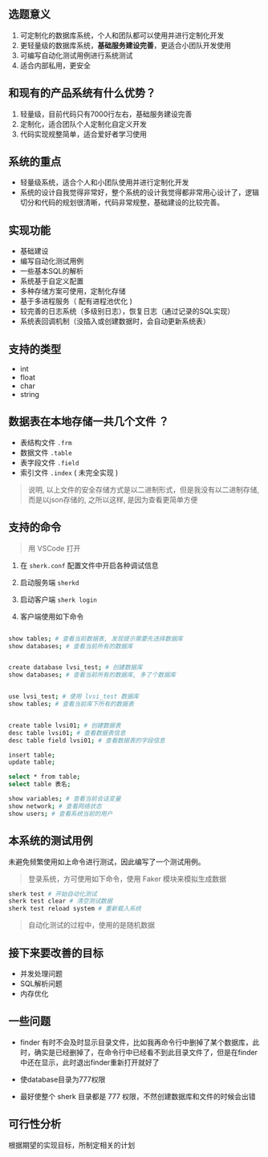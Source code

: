 ## 选题意义
1. 可定制化的数据库系统，个人和团队都可以使用并进行定制化开发
2. 更轻量级的数据库系统，**基础服务建设完善**，更适合小团队开发使用
3. 可编写自动化测试用例进行系统测试
4. 适合内部私用，更安全

## 和现有的产品系统有什么优势？
1. 轻量级，目前代码只有7000行左右，基础服务建设完善
2. 定制化，适合团队个人定制化自定义开发
3. 代码实现规整简单，适合爱好者学习使用

## 系统的重点
- 轻量级系统，适合个人和小团队使用并进行定制化开发
- 系统的设计自我觉得非常好，整个系统的设计我觉得都非常用心设计了，逻辑切分和代码的规划很清晰，代码非常规整，基础建设的比较完善。

## 实现功能
- 基础建设
- 编写自动化测试用例
- 一些基本SQL的解析
- 系统基于自定义配置
- 多种存储方案可使用，定制化存储
- 基于多进程服务（ 配有进程池优化 )
- 较完善的日志系统（多级别日志），恢复日志（通过记录的SQL实现）
- 系统表回调机制（没插入或创建数据时，会自动更新系统表）


## 支持的类型
- int
- float
- char
- string

## 数据表在本地存储一共几个文件 ？
- 表结构文件 ```.frm```
- 数据文件 ```.table```
- 表字段文件 ```.field```
- 索引文件  ```.index``` ( 未完全实现 )

> 说明, 以上文件的安全存储方式是以二进制形式，但是我没有以二进制存储, 而是以json存储的, 之所以这样, 是因为查看更简单方便

## 支持的命令

> 用 VSCode 打开

1. 在 ```sherk.conf``` 配置文件中开启各种调试信息

2. 启动服务端 ```sherkd```

3. 启动客户端 ```sherk login ```

4. 客户端使用如下命令
```bash

show tables; # 查看当前数据表, 发现提示需要先选择数据库
show databases; # 查看当前所有的数据库


create database lvsi_test; # 创建数据库
show databases; # 查看当前所有的数据库, 多了个数据库


use lvsi_test; # 使用 lvsi_test 数据库
show tables; # 查看当前库下所有的数据表


create table lvsi01; # 创建数据表
desc table lvsi01; # 查看数据表信息
desc table field lvsi01; # 查看数据表的字段信息

insert table;
update table;

select * from table;
select table 表名;

show variables; # 查看当前会话变量
show network; # 查看网络状态
show users; # 查看系统当前的用户

```

## 本系统的测试用例
未避免频繁使用如上命令进行测试，因此编写了一个测试用例。

> 登录系统，方可使用如下命令，使用 Faker 模块来模拟生成数据

```bash
sherk test # 开始自动化测试
sherk test clear # 清空测试数据
sherk test reload system # 重新载入系统
```

> 自动化测试的过程中，使用的是随机数据

## 接下来要改善的目标

- 并发处理问题
- SQL解析问题
- 内存优化

## 一些问题
- finder 有时不会及时显示目录文件，比如我再命令行中删掉了某个数据库，此时，确实是已经删掉了，在命令行中已经看不到此目录文件了，但是在finder中还在显示，此时退出finder重新打开就好了

- 使database目录为777权限
- 最好使整个 sherk 目录都是 777 权限，不然创建数据库和文件的时候会出错

## 可行性分析
根据期望的实现目标，所制定相关的计划